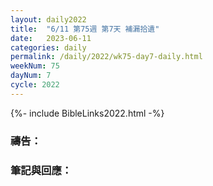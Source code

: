 ```yaml
---
layout: daily2022
title:  "6/11 第75週 第7天 補漏拾遺"
date:   2023-06-11
categories: daily
permalink: /daily/2022/wk75-day7-daily.html
weekNum: 75
dayNum: 7
cycle: 2022
---
```


{%- include BibleLinks2022.html -%}

### 禱告：

### 筆記與回應：
